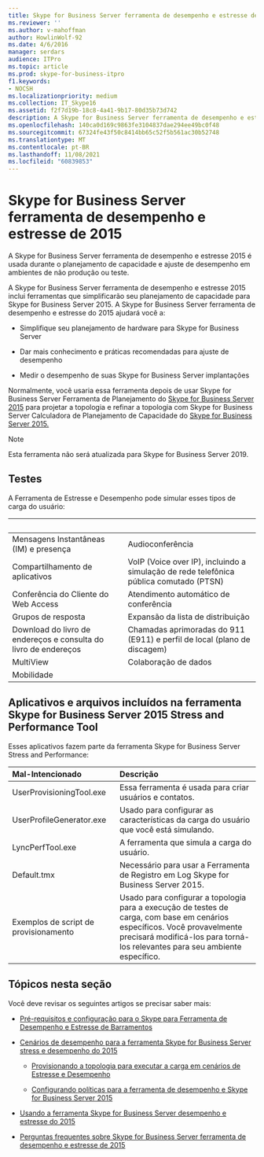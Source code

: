```yaml
---
title: Skype for Business Server ferramenta de desempenho e estresse de 2015
ms.reviewer: ''
ms.author: v-mahoffman
author: HowlinWolf-92
ms.date: 4/6/2016
manager: serdars
audience: ITPro
ms.topic: article
ms.prod: skype-for-business-itpro
f1.keywords:
- NOCSH
ms.localizationpriority: medium
ms.collection: IT_Skype16
ms.assetid: f2f7d19b-18c8-4a41-9b17-80d35b73d742
description: A Skype for Business Server ferramenta de desempenho e estresse 2015 é usada durante o planejamento de capacidade e ajuste de desempenho em ambientes de não produção ou teste.
ms.openlocfilehash: 140ca0d169c9863fe3104837dae294ee49bc0f48
ms.sourcegitcommit: 67324fe43f50c8414bb65c52f5b561ac30b52748
ms.translationtype: MT
ms.contentlocale: pt-BR
ms.lasthandoff: 11/08/2021
ms.locfileid: "60839853"
---
```

# <a name="skype-for-business-server-2015-stress-and-performance-tool"></a>Skype for Business Server ferramenta de desempenho e estresse de 2015
 
A Skype for Business Server ferramenta de desempenho e estresse 2015 é usada durante o planejamento de capacidade e ajuste de desempenho em ambientes de não produção ou teste.
  
A Skype for Business Server ferramenta de desempenho e estresse 2015 inclui ferramentas que simplificarão seu planejamento de capacidade para Skype for Business Server 2015. A Skype for Business Server ferramenta de desempenho e estresse do 2015 ajudará você a:
  
- Simplifique seu planejamento de hardware para Skype for Business Server
    
- Dar mais conhecimento e práticas recomendadas para ajuste de desempenho
    
- Medir o desempenho de suas Skype for Business Server implantações
    
Normalmente, você usaria essa ferramenta depois de usar Skype for Business Server Ferramenta de Planejamento do [Skype for Business Server 2015](../../management-tools/planning-tool/planning-tool.md) para projetar a topologia e refinar a topologia com Skype for Business Server Calculadora de Planejamento de Capacidade do [Skype for Business Server 2015.](../../management-tools/capacity-planning-calculator.md) 

> [!NOTE]
> Esta ferramenta não será atualizada para Skype for Business Server 2019.
  
## <a name="tests"></a>Testes

A Ferramenta de Estresse e Desempenho pode simular esses tipos de carga do usuário:
  
|&nbsp;|&nbsp;|
|:-----|:-----|
|Mensagens Instantâneas (IM) e presença   |Audioconferência   |
|Compartilhamento de aplicativos   |VoIP (Voice over IP), incluindo a simulação de rede telefônica pública comutado (PTSN)   |
|Conferência do Cliente do Web Access   |Atendimento automático de conferência   |
|Grupos de resposta   |Expansão da lista de distribuição   |
|Download do livro de endereços e consulta do livro de endereços   |Chamadas aprimoradas do 911 (E911) e perfil de local (plano de discagem)   |
|MultiView   |Colaboração de dados   |
|Mobilidade   ||
   
## <a name="applications-and-files-included-with-the-skype-for-business-server-2015-stress-and-performance-tool"></a>Aplicativos e arquivos incluídos na ferramenta Skype for Business Server 2015 Stress and Performance Tool

Esses aplicativos fazem parte da ferramenta Skype for Business Server Stress and Performance:
  
|Mal-Intencionado|Descrição|
|:-----|:-----|
|UserProvisioningTool.exe   |Essa ferramenta é usada para criar usuários e contatos.   |
|UserProfileGenerator.exe   |Usado para configurar as características da carga do usuário que você está simulando.   |
|LyncPerfTool.exe   |A ferramenta que simula a carga do usuário.   |
|Default.tmx   |Necessário para usar a Ferramenta de Registro em Log Skype for Business Server 2015.   |
|Exemplos de script de provisionamento   |Usado para configurar a topologia para a execução de testes de carga, com base em cenários específicos. Você provavelmente precisará modificá-los para torná-los relevantes para seu ambiente específico.   |
   
## <a name="topics-in-this-section"></a>Tópicos nesta seção

Você deve revisar os seguintes artigos se precisar saber mais:
  
- [Pré-requisitos e configuração para o Skype para Ferramenta de Desempenho e Estresse de Barramentos](prerequisites-and-setup.md)
    
- [Cenários de desempenho para a ferramenta Skype for Business Server stress e desempenho do 2015](scenarios.md)
    
  - [Provisionando a topologia para executar a carga em cenários de Estresse e Desempenho](provisioning-the-topology-to-run-load.md)
    
  - [Configurando políticas para a ferramenta de desempenho e Skype for Business Server 2015](configuring-policies.md)
    
- [Usando a ferramenta Skype for Business Server desempenho e estresse do 2015](using-the-tool.md)
    
- [Perguntas frequentes sobre Skype for Business Server ferramenta de desempenho e estresse de 2015](faq.md)
    

